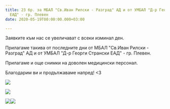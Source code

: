 ```yaml
---
title: 23 бр. за МБАЛ "Св.Иван Рилски - Разград" АД и от УМБАЛ "Д-р Георги Странски
  ЕАД" - гр. Плевен
date: 2020-05-19T00:00:00.000+03:00

---
```

Заявките към нас се увеличават с всеки изминал ден. 

Прилагаме такива от последните дни от МБАЛ "Св.Иван Рилски - Разград" АД и от УМБАЛ "Д-р Георги Странски ЕАД" - гр. Плевен.

Прилагаме и още снимки на доволен медицински персонал.

Благодарим ви и продължаваме напред! <3

![](/images/90fb96c0df346ccd59501547676d5814.jpeg)

![](/images/852ea17ce8e392339eec9c2df581b506.jpeg)

![](/images/8342139878be87b2cadbe104e6621514.jpeg)![](/images/7b76ce3b0a22531e810b5cd01606ee47.jpeg)